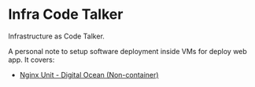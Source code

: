 # Infra Code Talker

Infrastructure as Code Talker.

A personal note to setup software deployment inside VMs for deploy web app. It covers:

- [Nginx Unit - Digital Ocean (Non-container)](/digital-ocean/nginx-unit/README.md)